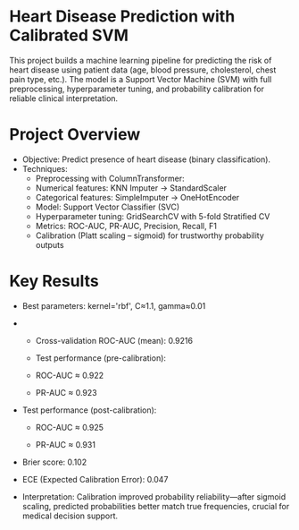 # Heart Disease Prediction with Calibrated SVM

This project builds a machine learning pipeline for predicting the risk of heart disease using patient data (age, blood pressure, cholesterol, chest pain type, etc.).
The model is a Support Vector Machine (SVM) with full preprocessing, hyperparameter tuning, and probability calibration for reliable clinical interpretation.
# Project Overview
- Objective: Predict presence of heart disease (binary classification).
- Techniques:
    - Preprocessing with ColumnTransformer:
    - Numerical features: KNN Imputer → StandardScaler
    - Categorical features: SimpleImputer → OneHotEncoder
    - Model: Support Vector Classifier (SVC)
    - Hyperparameter tuning: GridSearchCV with 5-fold Stratified CV
    - Metrics: ROC-AUC, PR-AUC, Precision, Recall, F1
    - Calibration (Platt scaling – sigmoid) for trustworthy probability outputs
# Key Results

  - Best parameters: kernel='rbf', C≈1.1, gamma≈0.01

-  - Cross-validation ROC-AUC (mean): 0.9216

   - Test performance (pre-calibration):

   - ROC-AUC ≈ 0.922

   - PR-AUC ≈ 0.923

 - Test performance (post-calibration):

    - ROC-AUC ≈ 0.925

    - PR-AUC ≈ 0.931

  - Brier score: 0.102

  - ECE (Expected Calibration Error): 0.047

- Interpretation: Calibration improved probability reliability—after sigmoid scaling, predicted probabilities better match true frequencies, crucial for medical decision support.
